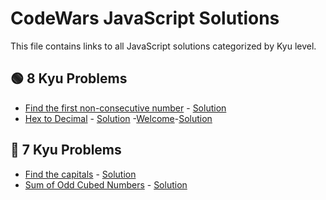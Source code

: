 # CodeWars JavaScript Solutions

This file contains links to all JavaScript solutions categorized by Kyu level.

## 🟢 8 Kyu Problems

- [Find the first non-consecutive number](https://www.codewars.com/kata/58f8a3a27a5c28d92e000144) - [Solution](./8-kyu/find-first-non-consecutive.js)
- [Hex to Decimal](https://www.codewars.com/kata/57a4d500e298a7952100035d) - [Solution](./8-kyu/hex-to-decimal.js) -[Welcome](https://www.codewars.com/kata/577ff15ad648a14b780000e7)-[Solution](./8-kyu/welcome.js)

## 🔵 7 Kyu Problems

- [Find the capitals](https://www.codewars.com/kata/539ee3b6757843632d00026b) - [Solution](./7-kyu/find-the-capitals.js)
- [Sum of Odd Cubed Numbers](https://www.codewars.com/kata/580dda86c40fa6c45f00028a) - [Solution](./7-kyu/sum-of-odd-cubed-numbers.js)
